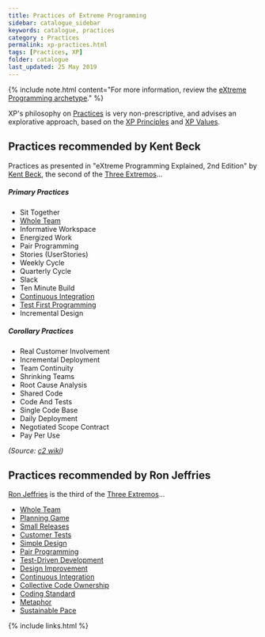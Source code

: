 ```yaml
---
title: Practices of Extreme Programming
sidebar: catalogue_sidebar
keywords: catalogue, practices
category : Practices
permalink: xp-practices.html
tags: [Practices, XP]
folder: catalogue
last_updated: 25 May 2019
---
```


{% include note.html content="For more information, review the [eXtreme Programming archetype](/archetype/XP)." %}

XP's philosophy on [Practices](practices) is very non-prescriptive, and advises an explorative approach, based on the [XP Principles](xp-principles) and [XP Values](xp-values).

## Practices recommended by Kent Beck
Practices as presented in "eXtreme Programming Explained, 2nd Edition" by [Kent Beck](https://en.wikipedia.org/wiki/Kent_Beck), the second of the [Three Extremos](http://c2.com/cgi/wiki?TheThreeExtremos)...

##### Primary Practices
* Sit Together
* [Whole Team](practices-xp-wholeteam)
* Informative Workspace
* Energized Work
* Pair Programming
* Stories (UserStories)
* Weekly Cycle
* Quarterly Cycle
* Slack
* Ten Minute Build
* [Continuous Integration](practices-xp-continuousintegration)
* [Test First Programming](practices-xp-tdd)
* Incremental Design
 
##### Corollary Practices
* Real Customer Involvement
* Incremental Deployment
* Team Continuity
* Shrinking Teams
* Root Cause Analysis
* Shared Code
* Code And Tests
* Single Code Base
* Daily Deployment
* Negotiated Scope Contract
* Pay Per Use

*(Source: [c2 wiki](http://c2.com/cgi/wiki?ExtremeProgrammingCorePractices))*

## Practices recommended by Ron Jeffries

[Ron Jeffries](https://en.wikipedia.org/wiki/Ron_Jeffries) is the third of the [Three Extremos](http://c2.com/cgi/wiki?TheThreeExtremos)...

* [Whole Team](practices-xp-wholeteam)
* [Planning Game](practices-xp-planninggame)
* [Small Releases](practices-xp-smallreleases)
* [Customer Tests](practices-xp-customertests)
* [Simple Design](practices-xp-simpledesign)
* [Pair Programming](practices-xp-pairprogramming)
* [Test-Driven Development](practices-xp-tdd)
* [Design Improvement](practices-xp-designimprovement)
* [Continuous Integration](practices-xp-continuousintegration)
* [Collective Code Ownership](practices-xp-collectivecodeownership)
* [Coding Standard](practices-xp-codingstandard)
* [Metaphor](practices-xp-metaphor)
* [Sustainable Pace](practices-xp-sustainablepace)

{% include links.html %}
